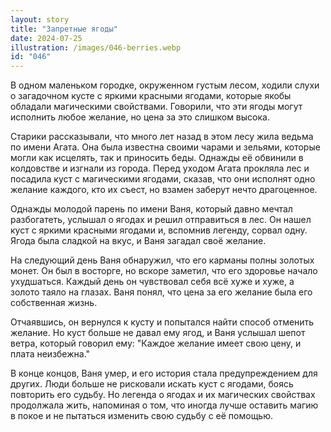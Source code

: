 ```yaml
---
layout: story
title: "Запретные ягоды"
date: 2024-07-25
illustration: /images/046-berries.webp
id: "046"
---
```


В одном маленьком городке, окруженном густым лесом, ходили слухи о загадочном кусте с яркими красными ягодами, которые якобы обладали магическими свойствами. Говорили, что эти ягоды могут исполнить любое желание, но цена за это слишком высока.

Старики рассказывали, что много лет назад в этом лесу жила ведьма по имени Агата. Она была известна своими чарами и зельями, которые могли как исцелять, так и приносить беды. Однажды её обвинили в колдовстве и изгнали из города. Перед уходом Агата прокляла лес и посадила куст с магическими ягодами, сказав, что они исполнят одно желание каждого, кто их съест, но взамен заберут нечто драгоценное.

Однажды молодой парень по имени Ваня, который давно мечтал разбогатеть, услышал о ягодах и решил отправиться в лес. Он нашел куст с яркими красными ягодами и, вспомнив легенду, сорвал одну. Ягода была сладкой на вкус, и Ваня загадал своё желание.

На следующий день Ваня обнаружил, что его карманы полны золотых монет. Он был в восторге, но вскоре заметил, что его здоровье начало ухудшаться. Каждый день он чувствовал себя всё хуже и хуже, а золото таяло на глазах. Ваня понял, что цена за его желание была его собственная жизнь.

Отчаявшись, он вернулся к кусту и попытался найти способ отменить желание. Но куст больше не давал ему ягод, и Ваня услышал шепот ветра, который говорил ему: "Каждое желание имеет свою цену, и плата неизбежна."

В конце концов, Ваня умер, и его история стала предупреждением для других. Люди больше не рисковали искать куст с ягодами, боясь повторить его судьбу. Но легенда о ягодах и их магических свойствах продолжала жить, напоминая о том, что иногда лучше оставить магию в покое и не пытаться изменить свою судьбу с её помощью.